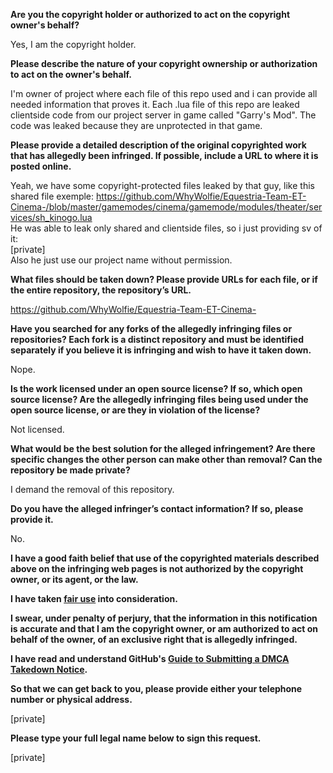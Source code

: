 **Are you the copyright holder or authorized to act on the copyright owner's behalf?**

Yes, I am the copyright holder.

**Please describe the nature of your copyright ownership or authorization to act on the owner's behalf.**

I'm owner of project where each file of this repo used and i can provide all needed information that proves it. Each .lua file of this repo are leaked clientside code from our project server in game called "Garry's Mod". The code was leaked because they are unprotected in that game.

**Please provide a detailed description of the original copyrighted work that has allegedly been infringed. If possible, include a URL to where it is posted online.**

Yeah, we have some copyright-protected files leaked by that guy, like this shared file exemple:
https://github.com/WhyWolfie/Equestria-Team-ET-Cinema-/blob/master/gamemodes/cinema/gamemode/modules/theater/services/sh_kinogo.lua  
He was able to leak only shared and clientside files, so i just providing sv of it:  
[private]    
Also he just use our project name without permission.

**What files should be taken down? Please provide URLs for each file, or if the entire repository, the repository’s URL.**

https://github.com/WhyWolfie/Equestria-Team-ET-Cinema-

**Have you searched for any forks of the allegedly infringing files or repositories? Each fork is a distinct repository and must be identified separately if you believe it is infringing and wish to have it taken down.**

Nope.

**Is the work licensed under an open source license? If so, which open source license? Are the allegedly infringing files being used under the open source license, or are they in violation of the license?**

Not licensed.

**What would be the best solution for the alleged infringement? Are there specific changes the other person can make other than removal? Can the repository be made private?**

I demand the removal of this repository.

**Do you have the alleged infringer’s contact information? If so, please provide it.**

No.

**I have a good faith belief that use of the copyrighted materials described above on the infringing web pages is not authorized by the copyright owner, or its agent, or the law.**

**I have taken <a href="https://www.lumendatabase.org/topics/22">fair use</a> into consideration.**

**I swear, under penalty of perjury, that the information in this notification is accurate and that I am the copyright owner, or am authorized to act on behalf of the owner, of an exclusive right that is allegedly infringed.**

**I have read and understand GitHub's <a href="https://help.github.com/articles/guide-to-submitting-a-dmca-takedown-notice/">Guide to Submitting a DMCA Takedown Notice</a>.**

**So that we can get back to you, please provide either your telephone number or physical address.**

[private]

**Please type your full legal name below to sign this request.**

[private]
